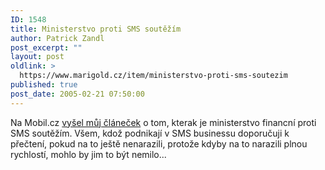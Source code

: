 ```yaml
---
ID: 1548
title: Ministerstvo proti SMS soutěžím
author: Patrick Zandl
post_excerpt: ""
layout: post
oldlink: >
  https://www.marigold.cz/item/ministerstvo-proti-sms-soutezim
published: true
post_date: 2005-02-21 07:50:00
---
```

<p>Na Mobil.cz <a href="http://mobil.idnes.cz/mob_operatori.asp?r=mob_operatori&amp;c=A050220_115312_mob_operatori_zan">vyšel můj článeček</a> o tom, kterak je ministerstvo financní proti SMS soutěžím. Všem, kdož podnikají v SMS businessu doporučuji k přečtení, pokud na to ještě nenarazili, protože kdyby na to narazili plnou rychlostí, mohlo by jim to být nemilo...
</p>
